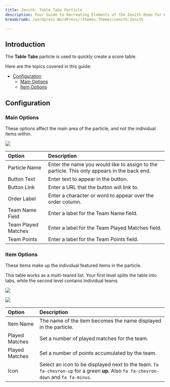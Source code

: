 ```yaml
---
title: Zenith: Table Tabs Particle
description: Your Guide to Recreating Elements of the Zenith Demo for WordPress
breadcrumb: /wordpress:WordPress/!themes:Themes/zenith:Zenith

---
```


## Introduction

The **Table Tabs** particle is used to quickly create a score table.

Here are the topics covered in this guide:

* [Configuration](#configuration)
    - [Main Options](#main-options)
    - [Item Options](#item-options)

## Configuration

### Main Options 

These options affect the main area of the particle, and not the individual items within.

![](assets/particle_tabletabs2.png)

| Option              | Description                                                                                 |
| :-----              | :-----                                                                                      |
| Particle Name       | Enter the name you would like to assign to the particle. This only appears in the back end. |
| Button Text         | Enter text to appear in the button.                                                         |
| Button Link         | Enter a URL that the button will link to.                                                   |
| Order Label         | Enter a character or word to appear over the order column.                                  |
| Team Name Field     | Enter a label for the Team Name field.                                                      |
| Team Played Matches | Enter a label for the Team Played Matches field.                                            |
| Team Points         | Enter a label for the Team Points field.                                                    |

### Item Options

These items make up the individual featured items in the particle.

This table works as a multi-teared list. Your first level splits the table into tabs, while the second level contains individual teams.

![](assets/particle_tabletabs3.png)

![](assets/particle_tabletabs4.png)

| Option         | Description                                                                                                                          |
| :-----         | :-----                                                                                                                               |
| Item Name      | The name of the item becomes the name displayed in the particle.                                                                     |
| Played Matches | Set a number of played matches for the team.                                                                                         |
| Played Matches | Set a number of points accumulated by the team.                                                                                      |
| Icon           | Select an icon to be displayed next to the team. `fa fa-chevron-up` for a green **up**. Also `fa fa-chevron-down` and `fa fa-minus`. |
